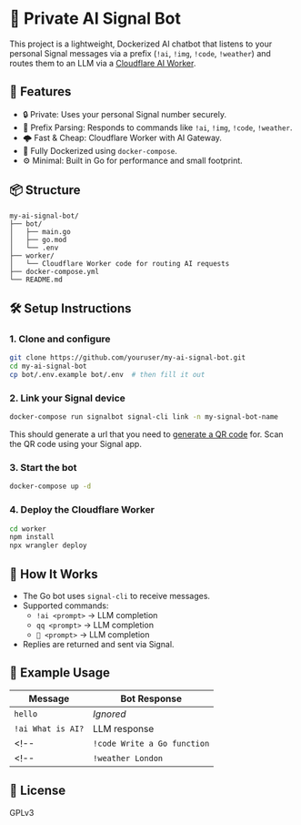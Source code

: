 # 🔐 Private AI Signal Bot

This project is a lightweight, Dockerized AI chatbot that listens to your personal Signal messages via a prefix (`!ai`, `!img`, `!code`, `!weather`) and routes them to an LLM via a [Cloudflare AI Worker](https://developers.cloudflare.com/agents/).

## 🚀 Features

- 🔒 Private: Uses your personal Signal number securely.
- 💬 Prefix Parsing: Responds to commands like `!ai`, `!img`, `!code`, `!weather`.
- 🌩️ Fast & Cheap: Cloudflare Worker with AI Gateway.
- 🐳 Fully Dockerized using `docker-compose`.
- ⚙️ Minimal: Built in Go for performance and small footprint.

## 📦 Structure

```
my-ai-signal-bot/
├── bot/
│   ├── main.go
│   ├── go.mod
│   └── .env
├── worker/
│   └── Cloudflare Worker code for routing AI requests
├── docker-compose.yml
└── README.md
```

## 🛠 Setup Instructions

### 1. Clone and configure

```bash
git clone https://github.com/youruser/my-ai-signal-bot.git
cd my-ai-signal-bot
cp bot/.env.example bot/.env  # then fill it out
```

### 2. Link your Signal device

```bash
docker-compose run signalbot signal-cli link -n my-signal-bot-name
```
This should generate a url that you need to [generate a QR code](https://www.qr-code-generator.com/) for.
Scan the QR code using your Signal app.

### 3. Start the bot

```bash
docker-compose up -d
```

### 4. Deploy the Cloudflare Worker

```bash
cd worker
npm install
npx wrangler deploy
```

## 🧠 How It Works

- The Go bot uses `signal-cli` to receive messages.
- Supported commands:
  - `!ai <prompt>` → LLM completion
  - `qq <prompt>` → LLM completion
  - `🤖 <prompt>` → LLM completion
  <!-- - `!code <request>` → Code-oriented completion -->
  <!-- - `!img <description>` → Generate image (future extension) -->
  <!-- - `!weather <location>` → Custom logic/API call -->
- Replies are returned and sent via Signal.

## 💬 Example Usage

| Message | Bot Response |
|--------|--------------|
| `hello` | _Ignored_ |
| `!ai What is AI?` | LLM response |
<!-- | `!code Write a Go function` | Code block | -->
<!-- | `!weather London` | Weather data | -->

## 📜 License

GPLv3
